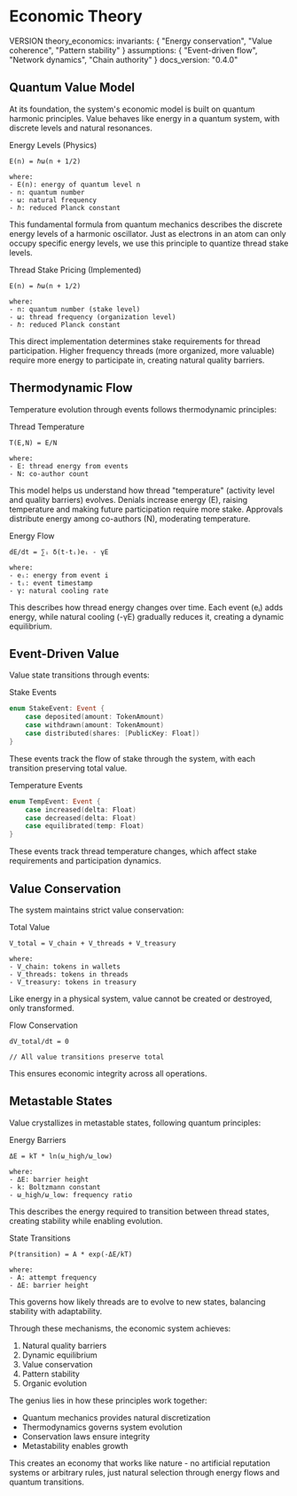 # Economic Theory

VERSION theory_economics:
invariants: {
"Energy conservation",
"Value coherence",
"Pattern stability"
}
assumptions: {
"Event-driven flow",
"Network dynamics",
"Chain authority"
}
docs_version: "0.4.0"

## Quantum Value Model

At its foundation, the system's economic model is built on quantum harmonic principles. Value behaves like energy in a quantum system, with discrete levels and natural resonances.

Energy Levels (Physics)

```
E(n) = ℏω(n + 1/2)

where:
- E(n): energy of quantum level n
- n: quantum number
- ω: natural frequency
- ℏ: reduced Planck constant
```

This fundamental formula from quantum mechanics describes the discrete energy levels of a harmonic oscillator. Just as electrons in an atom can only occupy specific energy levels, we use this principle to quantize thread stake levels.

Thread Stake Pricing (Implemented)

```
E(n) = ℏω(n + 1/2)

where:
- n: quantum number (stake level)
- ω: thread frequency (organization level)
- ℏ: reduced Planck constant
```

This direct implementation determines stake requirements for thread participation. Higher frequency threads (more organized, more valuable) require more energy to participate in, creating natural quality barriers.

## Thermodynamic Flow

Temperature evolution through events follows thermodynamic principles:

Thread Temperature

```
T(E,N) = E/N

where:
- E: thread energy from events
- N: co-author count
```

This model helps us understand how thread "temperature" (activity level and quality barriers) evolves. Denials increase energy (E), raising temperature and making future participation require more stake. Approvals distribute energy among co-authors (N), moderating temperature.

Energy Flow

```
dE/dt = ∑ᵢ δ(t-tᵢ)eᵢ - γE

where:
- eᵢ: energy from event i
- tᵢ: event timestamp
- γ: natural cooling rate
```

This describes how thread energy changes over time. Each event (eᵢ) adds energy, while natural cooling (-γE) gradually reduces it, creating a dynamic equilibrium.

## Event-Driven Value

Value state transitions through events:

Stake Events

```swift
enum StakeEvent: Event {
    case deposited(amount: TokenAmount)
    case withdrawn(amount: TokenAmount)
    case distributed(shares: [PublicKey: Float])
}
```

These events track the flow of stake through the system, with each transition preserving total value.

Temperature Events

```swift
enum TempEvent: Event {
    case increased(delta: Float)
    case decreased(delta: Float)
    case equilibrated(temp: Float)
}
```

These events track thread temperature changes, which affect stake requirements and participation dynamics.

## Value Conservation

The system maintains strict value conservation:

Total Value

```
V_total = V_chain + V_threads + V_treasury

where:
- V_chain: tokens in wallets
- V_threads: tokens in threads
- V_treasury: tokens in treasury
```

Like energy in a physical system, value cannot be created or destroyed, only transformed.

Flow Conservation

```
dV_total/dt = 0

// All value transitions preserve total
```

This ensures economic integrity across all operations.

## Metastable States

Value crystallizes in metastable states, following quantum principles:

Energy Barriers

```
ΔE = kT * ln(ω_high/ω_low)

where:
- ΔE: barrier height
- k: Boltzmann constant
- ω_high/ω_low: frequency ratio
```

This describes the energy required to transition between thread states, creating stability while enabling evolution.

State Transitions

```
P(transition) = A * exp(-ΔE/kT)

where:
- A: attempt frequency
- ΔE: barrier height
```

This governs how likely threads are to evolve to new states, balancing stability with adaptability.

Through these mechanisms, the economic system achieves:

1. Natural quality barriers
2. Dynamic equilibrium
3. Value conservation
4. Pattern stability
5. Organic evolution

The genius lies in how these principles work together:

- Quantum mechanics provides natural discretization
- Thermodynamics governs system evolution
- Conservation laws ensure integrity
- Metastability enables growth

This creates an economy that works like nature - no artificial reputation systems or arbitrary rules, just natural selection through energy flows and quantum transitions.
